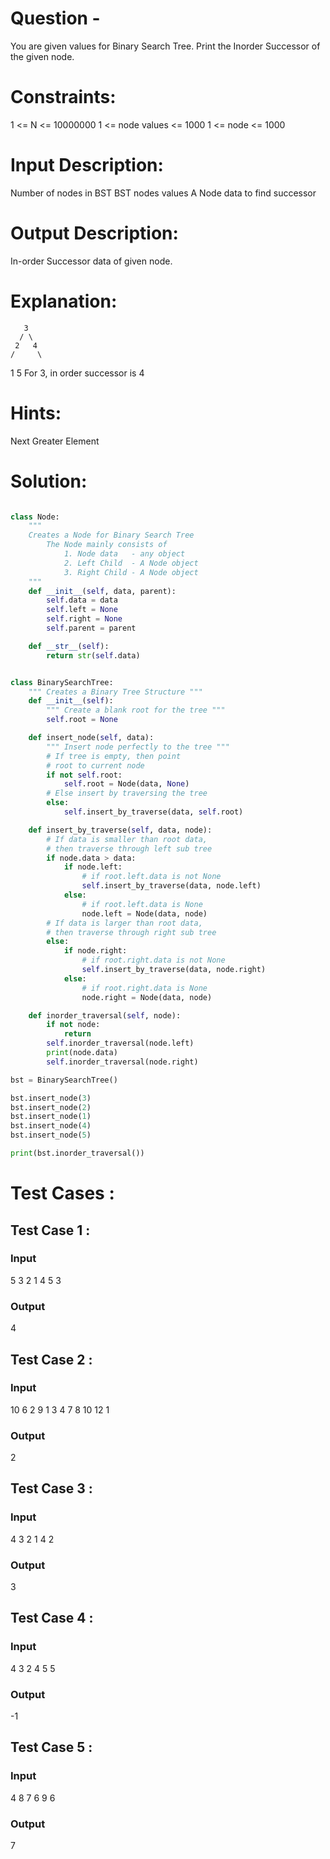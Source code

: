# Question - 
You are given values for Binary Search Tree. Print the Inorder Successor of the given node.

# Constraints:
1 <= N <= 10000000
1 <= node values <= 1000
1 <= node <= 1000

# Input Description:
Number of nodes in BST
BST nodes values
A Node data to find successor

# Output Description:
In-order Successor data of given node.

# Explanation:
       3
      / \
     2   4
    /     \
   1       5
For 3, in order successor is 4

# Hints:
Next Greater Element

# Solution:

```python

class Node:
    """
    Creates a Node for Binary Search Tree
        The Node mainly consists of
            1. Node data   - any object
            2. Left Child  - A Node object
            3. Right Child - A Node object
    """
    def __init__(self, data, parent):
        self.data = data
        self.left = None
        self.right = None
        self.parent = parent

    def __str__(self):
        return str(self.data)


class BinarySearchTree:
    """ Creates a Binary Tree Structure """
    def __init__(self):
        """ Create a blank root for the tree """
        self.root = None

    def insert_node(self, data):
        """ Insert node perfectly to the tree """
        # If tree is empty, then point
        # root to current node
        if not self.root:
            self.root = Node(data, None)
        # Else insert by traversing the tree
        else:
            self.insert_by_traverse(data, self.root)

    def insert_by_traverse(self, data, node):
        # If data is smaller than root data,
        # then traverse through left sub tree
        if node.data > data:
            if node.left:
                # if root.left.data is not None
                self.insert_by_traverse(data, node.left)
            else:
                # if root.left.data is None
                node.left = Node(data, node)
        # If data is larger than root data,
        # then traverse through right sub tree
        else:
            if node.right:
                # if root.right.data is not None
                self.insert_by_traverse(data, node.right)
            else:
                # if root.right.data is None
                node.right = Node(data, node)

    def inorder_traversal(self, node):
        if not node:
            return
        self.inorder_traversal(node.left)
        print(node.data)
        self.inorder_traversal(node.right)  

bst = BinarySearchTree()

bst.insert_node(3)
bst.insert_node(2)
bst.insert_node(1)
bst.insert_node(4)
bst.insert_node(5)

print(bst.inorder_traversal())

```

# Test Cases :
## Test Case 1 :
### Input
5
3 2 1 4 5
3
### Output
4

## Test Case 2 :
### Input
10
6 2 9 1 3 4 7 8 10 12
1
### Output
2


## Test Case 3 :
### Input
4
3 2 1 4
2
### Output
3

## Test Case 4 :
### Input
4
3 2 4 5
5
### Output
-1

## Test Case 5 :
### Input
4
8 7 6 9
6
### Output
7
